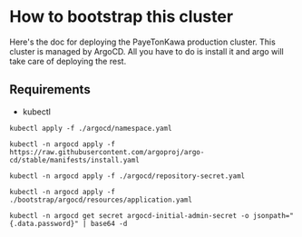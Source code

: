 # How to bootstrap this cluster

Here's the doc for deploying the PayeTonKawa production cluster.
This cluster is managed by ArgoCD. All you have to do is install it and argo will take care of deploying the rest.

## Requirements
- kubectl

```
kubectl apply -f ./argocd/namespace.yaml
```

```
kubectl -n argocd apply -f https://raw.githubusercontent.com/argoproj/argo-cd/stable/manifests/install.yaml
```

```
kubectl -n argocd apply -f ./argocd/repository-secret.yaml
```

```
kubectl -n argocd apply -f ./bootstrap/argocd/resources/application.yaml
```

```
kubectl -n argocd get secret argocd-initial-admin-secret -o jsonpath="{.data.password}" | base64 -d
```